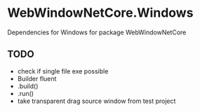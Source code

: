 # WebWindowNetCore.Windows
Dependencies for Windows for package WebWindowNetCore

## TODO

* check if single file exe possible
* Builder fluent
* .build()
* .run()
* take transparent drag source window from test project